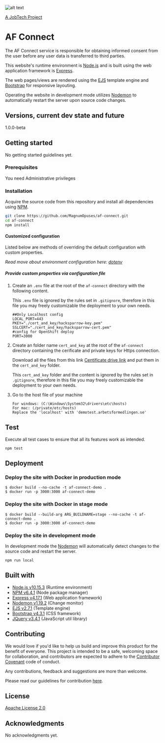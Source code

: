 ![alt text][logo]

[logo]: https://github.com/MagnumOpuses/project-meta/blob/master/img/jobtechdev_black.png "JobTech dev logo"

[A JobTech Project](https://www.jobtechdev.se)

# AF Connect

The AF Connect service is responsible for obtaining informed consent from the user before any user data is transferred to third parties.

This website's runtime environment is [Node.js](https://nodejs.org/) and is built using the web application framework is [Express](https://expressjs.com/).

The web pages/views are rendered using the [EJS](https://ejs.co/) template engine and [Bootstrap](http://getbootstrap.com) for responsive layouting.

Operating the website in development mode utilizes [Nodemon](https://nodemon.io/) to automatically restart the server upon source code changes.

## Versions, current dev state and future

1.0.0-beta

## Getting started

No getting started guidelines yet.

### Prerequisites

You need Administrative privileges

### Installation

Acquire the source code from this repository and install all dependencies using [NPM](https://www.npmjs.com/).

```bash
git clone https://github.com/MagnumOpuses/af-connect.git
cd af-connect
npm install
```

#### Customized configuration

Listed below are methods of overriding the default configuration with custom properties.

_Read move about environment configuration here: [dotenv](https://github.com/motdotla/dotenv)_

##### Provide custom properties via configuration file

1. Create an `.env` file at the root of the `af-connect` directory with the following content.

   This `.env` file is ignored by the rules set in `.gitignore`, therefore in this file you may freely customizable the deployment to your own needs.

   ```
   ##Only Localhost config
   LOCAL_PORT=443
   PKEY="./cert_and_key/hacksparrow-key.pem"
   SSLCERT="./cert_and_key/hacksparrow-cert.pem"
   #config for OpenShift deploy
   PORT=3000
   ```

2. Create an folder name `cert_and_key` at the root of the `af-connect` directory containing the cerificate and private keys for Https connection.

   Download all the files from this link [Centificate drive link](https://drive.google.com/drive/u/0/folders/1Lju1-2KWkLOGql4bklvEYz0Q0iLTXtAm) and put them in the `cert_and_key` folder.

   This `cert_and_key` folder and the content is ignored by the rules set in `.gitignore`, therefore in this file you may freely customizable the deployment to your own needs.

3. Go to the host file of your machine
   ```
   For windows: (C:\Windows\System32\drivers\etc\hosts)
   For mac: (/private/etc/hosts)
   Replace the 'localhost' with 'demotest.arbetsformedlingen.se'
   ```

## Test

Execute all test cases to ensure that all its features work as intended.

```
npm test
```

## Deployment

### Deploy the site with Docker in production mode

```
$ docker build --no-cache -t af-connect-demo .
$ docker run -p 3000:3000 af-connect-demo
```

### Deploy the site with Docker in stage mode

```
$ docker build --build-arg ARG_BUILDNAME=stage --no-cache -t af-connect-demo .
$ docker run -p 3000:3000 af-connect-demo
```

### Deploy the site in development mode

In development mode the [Nodemon](https://nodemon.io/) will automatically detect changes to the source code and restart the server.

```
npm run local
```

## Built with

- [Node.js v10.15.3](https://nodejs.org/) (Runtime environment)
- [NPM v6.4.1](https://www.npmjs.com/) (Node package manager)
- [Express v4.17.1](https://expressjs.com/) (Web application framework)
- [Nodemon v1.19.2](https://nodemon.io/) (Change monitor)
- [EJS v2.7.1](https://ejs.co/) (Template engine)
- [Bootstrap v4.3.1](http://getbootstrap.com) (CSS framework)
- [JQuery v3.4.1](https://jquery.com/) (JavaScript util library)

## Contributing

We would love if you'd like to help us build and improve this product for the benefit of everyone. This project is intended to be a safe, welcoming space for collaboration, and contributors are expected to adhere to the [Contributor Covenant](http://contributor-covenant.org/) code of conduct.

Any contributions, feedback and suggestions are more than welcome.

Please read our guidelines for contribution [here](CONTRIBUTING_TEMPLATE.md).

## License

[Apache License 2.0](LICENSE.md)

## Acknowledgments

No acknowledgments yet.
